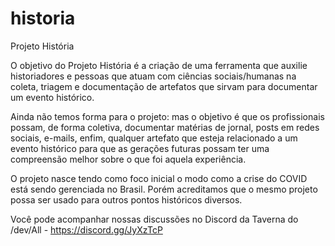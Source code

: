 # historia
Projeto História

O objetivo do Projeto História é a criação de uma ferramenta que auxilie historiadores e pessoas que atuam com ciências sociais/humanas na coleta, triagem e documentação de artefatos que sirvam para documentar um evento histórico.

Ainda não temos forma para o projeto: mas o objetivo é que os profissionais possam, de forma coletiva, documentar matérias de jornal, posts em redes sociais, e-mails, enfim, qualquer artefato que esteja relacionado a um evento histórico para que as gerações futuras possam ter uma compreensão melhor sobre o que foi aquela experiência.

O projeto nasce tendo como foco inicial o modo como a crise do COVID está sendo gerenciada no Brasil. Porém acreditamos que o mesmo projeto possa ser usado para outros pontos históricos diversos.

Você pode acompanhar nossas discussões no Discord da Taverna do /dev/All - https://discord.gg/JyXzTcP
